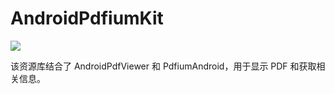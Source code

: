 # AndroidPdfiumKit

[![](https://jitpack.io/v/aderan/AndroidPdfiumKit.svg)](https://jitpack.io/#aderan/AndroidPdfiumKit)

该资源库结合了 AndroidPdfViewer 和 PdfiumAndroid，用于显示 PDF 和获取相关信息。
